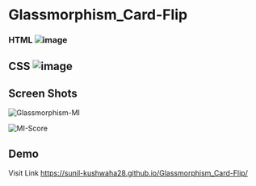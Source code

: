 # Glassmorphism_Card-Flip
### HTML ![image](https://user-images.githubusercontent.com/82012814/145780865-b2a1f0fc-ca57-43a9-9fed-d7110475340b.png) 
## CSS ![image](https://user-images.githubusercontent.com/82012814/145780897-f9341f34-b3ae-474b-bf5b-52d68ebb4e81.png) 

## Screen Shots
![Glassmorphism-MI](https://user-images.githubusercontent.com/82012814/145776376-a5f84b26-2911-45ab-8e97-c474879d7ab7.png)

![MI-Score](https://user-images.githubusercontent.com/82012814/145776398-f11ed4b2-aafa-4c28-bfd0-f1c2978c38fa.png)

## Demo 
Visit Link https://sunil-kushwaha28.github.io/Glassmorphism_Card-Flip/
